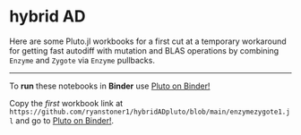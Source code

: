 # hybrid AD
Here are some Pluto.jl workbooks for a first cut at a temporary workaround for getting fast autodiff with mutation and BLAS operations by combining
``Enzyme`` and ``Zygote`` via ``Enzyme`` pullbacks.

---

To **run** these notebooks in **Binder** use [Pluto on Binder!](https://pluto-on-binder.glitch.me/)

Copy the *first* workbook link at `https://github.com/ryanstoner1/hybridADpluto/blob/main/enzymezygote1.jl`
and go to [Pluto on Binder!](https://pluto-on-binder.glitch.me/). 

